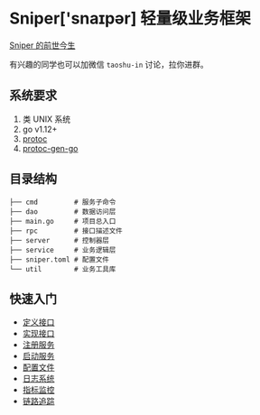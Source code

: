 # Sniper['snaɪpər] 轻量级业务框架

[Sniper 的前世今生](./thought.md)

有兴趣的同学也可以加微信 `taoshu-in` 讨论，拉你进群。

## 系统要求

1. 类 UNIX 系统
2. go v1.12+
3. [protoc](https://github.com/google/protobuf)
4. [protoc-gen-go](https://github.com/golang/protobuf/tree/master/protoc-gen-go)

## 目录结构

```
├── cmd         # 服务子命令
├── dao         # 数据访问层
├── main.go     # 项目总入口
├── rpc         # 接口描述文件
├── server      # 控制器层
├── service     # 业务逻辑层
├── sniper.toml # 配置文件
└── util        # 业务工具库
```

## 快速入门

- [定义接口](./rpc/README.md)
- [实现接口](./rpc/README.md)
- [注册服务](./cmd/server/README.md)
- [启动服务](./cmd/server/README.md)
- [配置文件](./util/conf/README.md)
- [日志系统](./util/log/README.md)
- [指标监控](./util/metrics/README.md)
- [链路追踪](./util/trace/README.md)
